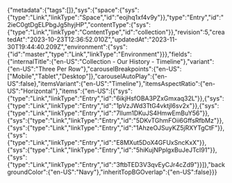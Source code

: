{"metadata":{"tags":[]},"sys":{"space":{"sys":{"type":"Link","linkType":"Space","id":"eojhq1xf4v9y"}},"type":"Entry","id":"2ieC0gtDgELPbgJg5hyjHP","contentType":{"sys":{"type":"Link","linkType":"ContentType","id":"collection"}},"revision":5,"createdAt":"2023-10-23T12:36:52.010Z","updatedAt":"2023-11-30T19:44:40.209Z","environment":{"sys":{"id":"master","type":"Link","linkType":"Environment"}}},"fields":{"internalTitle":{"en-US":"Collection - Our History - Timeline"},"variant":{"en-US":"Three Per Row"},"carouselBreakpoints":{"en-US":["Mobile","Tablet","Desktop"]},"carouselAutoPlay":{"en-US":false},"itemsVariant":{"en-US":"Timeline"},"itemsAspectRatio":{"en-US":"Horizontal"},"items":{"en-US":[{"sys":{"type":"Link","linkType":"Entry","id":"6ikjHsfOBA3PZxGmxaq32L"}},{"sys":{"type":"Link","linkType":"Entry","id":"1pVzJWd3TtG4vktjI6sv2x"}},{"sys":{"type":"Link","linkType":"Entry","id":"7lIum1DKuJS4HmwEmBuY56"}},{"sys":{"type":"Link","linkType":"Entry","id":"5DKvTGhmFOii6GffsRfbMz"}},{"sys":{"type":"Link","linkType":"Entry","id":"1AhzeOJSuyKZ5jRXYTgCtF"}},{"sys":{"type":"Link","linkType":"Entry","id":"E8MXut5DoX4GFUxSncKxX"}},{"sys":{"type":"Link","linkType":"Entry","id":"5hiKujNPplgxBuJeJTcI91"}},{"sys":{"type":"Link","linkType":"Entry","id":"3ftbTED3V3qvEyCJr4cZd9"}}]},"backgroundColor":{"en-US":"Navy"},"inheritTopBGOverlap":{"en-US":false}}}